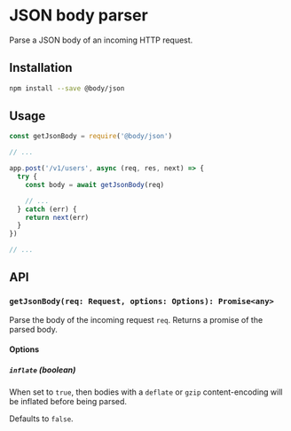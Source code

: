 # JSON body parser

Parse a JSON body of an incoming HTTP request.

## Installation

```sh
npm install --save @body/json
```

## Usage

```js
const getJsonBody = require('@body/json')

// ...

app.post('/v1/users', async (req, res, next) => {
  try {
    const body = await getJsonBody(req)

    // ...
  } catch (err) {
    return next(err)
  }
})

// ...
```

## API

### `getJsonBody(req: Request, options: Options): Promise<any>`

Parse the body of the incoming request `req`. Returns a promise of the parsed body.

#### Options

##### `inflate` (boolean)

When set to `true`, then bodies with a `deflate` or `gzip` content-encoding will be inflated before being parsed.

Defaults to `false`.
